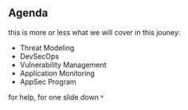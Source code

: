 ---
---

## Agenda

this is more or less what we will cover in this jouney:

- Threat Modeling
- DevSecOps
- Vulnerability Management
- Application Monitoring
- AppSec Program

for help, for one slide down ˅